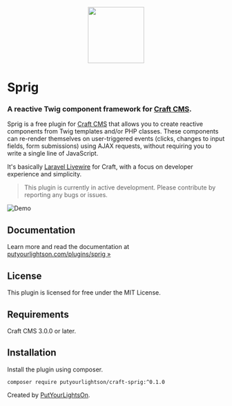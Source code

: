 <p align="center"><img width="130" src="https://raw.githubusercontent.com/putyourlightson/craft-sprig/v1/src/icon.svg"></p>

# Sprig

### A reactive Twig component framework for [Craft CMS](https://craftcms.com/).

Sprig is a free plugin for [Craft CMS](https://craftcms.com/) that allows you to create reactive components from Twig templates and/or PHP classes. These components can re-render themselves on user-triggered events (clicks, changes to input fields, form submissions) using AJAX requests, without requiring you to write a single line of JavaScript.

It's basically [Laravel Livewire](https://laravel-livewire.com/) for Craft, with a focus on developer experience and simplicity.

> This plugin is currently in active development. Please contribute by reporting any bugs or issues.

![Demo](https://putyourlightson.com/assets/images/plugins/sprig/registration1.gif)

## Documentation

Learn more and read the documentation at [putyourlightson.com/plugins/sprig »](https://putyourlightson.com/plugins/sprig)

## License

This plugin is licensed for free under the MIT License.

## Requirements

Craft CMS 3.0.0 or later.

## Installation

Install the plugin using composer.

```
composer require putyourlightson/craft-sprig:^0.1.0
```

Created by [PutYourLightsOn](https://putyourlightson.com/).
